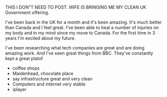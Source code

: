 THIS I DON"T NEED TO POST. WIFE IS BRINGING ME MY CLEAN UK Government offering.

I've been back in the UK for a month and it's been amazing. It's much better than Canada and I feel great. I've been able to heal a number of injuries on my body and in my mind since my move to Canada. For the first time in 3 years I'm excited about my future.

I've been researching what tech companies are great and are doing amazing work. And I've seen great things from BBC. They've constantly kept a great platof

- coffee shops
- Maidenhead, chocolate place
- say infrastructure great and very clean
- Computers and internet very stable
- iplayer


